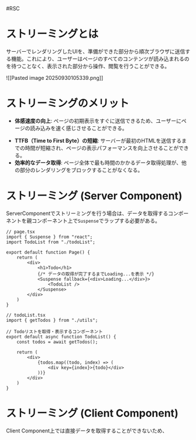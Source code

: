 #RSC
# ストリーミングとは

サーバーでレンダリングしたUIを、準備ができた部分から順次ブラウザに送信する機能。これにより、ユーザーはページのすべてのコンテンツが読み込まれるのを待つことなく、表示された部分から操作、閲覧を行うことができる。

![[Pasted image 20250930105339.png]]
# ストリーミングのメリット

* **体感速度の向上**: ページの初期表示をすぐに送信できるため、ユーザーにページの読み込みを速く感じさせることができる。
- **TTFB（Time to First Byte）の短縮**: サーバーが最初のHTMLを送信するまでの時間が短縮され、ページの表示パフォーマンスを向上させることができる。
- **効率的なデータ取得**: ページ全体で最も時間のかかるデータ取得処理が、他の部分のレンダリングをブロックすることがなくなる。

# ストリーミング (Server Component)

ServerComponentでストリーミングを行う場合は、データを取得するコンポーネントを親コンポーネント上で`Suspense`でラップする必要がある。

```tsx
// page.tsx
import { Suspense } from "react";
import TodoList from "./todoList";

export default function Page() {
	return (
		<div>
			<h1>Todo</h1>
			{/* データの取得が完了するまでLoading...を表示 */}
			<Suspense fallback={<div>Loading...</div>}>
				<TodoList />
			</Suspense>
		</div>
	)
}
```

```tsx
// todoList.tsx
import { getTodos } from "./utils";

// Todoリストを取得・表示するコンポーネント
export default async function TodoList() {
	const todos = await getTodos();

	return (
		<div>
			{todos.map((todo, index) => (
				<div key={index}>{todo}</div>
			))}
		</div>
	)
}
```

# ストリーミング (Client Component)

Client Component上では直接データを取得することができないため、